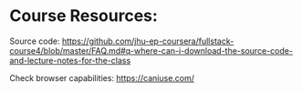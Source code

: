 # Course Resources:

Source code: https://github.com/jhu-ep-coursera/fullstack-course4/blob/master/FAQ.md#q-where-can-i-download-the-source-code-and-lecture-notes-for-the-class

Check browser capabilities: https://caniuse.com/

